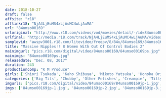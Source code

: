 ```yaml
---
date: 2018-10-27
draft: false
affsite: "r18"
afflinkr18: "NjA4LjEuMS4xLjAuMC4wLjAuMA"
url: "84umso00169"
urloriginal: "http://www.r18.com/videos/vod/movies/detail/-/id=84umso00169"
urlfinal: "http://media.r18.com/track/NjA4LjEuMS4xLjAuMC4wLjAuMA/videos/vod/movies/detail/-/id=84umso00169"
samplevid: "awspv3001.r18.com/litevideo/freepv/8/84u/84umso169/84umso169_dmb_w.mp4"
title: "Massive Nipples!! 8 Women With Out Of Control Bodies 2"
mainimgurl: "pics.r18.com/digital/video/84umso00169/84umso00169ps.jpg"
mainimgs: "84umso00169ps.jpg"
releasedate: "Dec. 08, 2017"
duration: 243
productioncomp: "K M Produce"
girls: ['Shiori Tsukada', 'Kaho Shibuya', 'Mikoto Yatsuka', 'Honoka Orihara', 'Shizuku Amai', 'Miyu Saito', 'Ai Tsukimoto', 'Natsuko Mishima']
categories: ['Big Tits', 'Chubby', 'Other Fetishes', 'Creampie', 'Titty Fuck', 'Compilation', 'Over 4 Hours', 'Hi-Def']
imgurls: ['pics.r18.com/digital/video/84umso00169/84umso00169jp-1.jpg', 'pics.r18.com/digital/video/84umso00169/84umso00169jp-2.jpg', 'pics.r18.com/digital/video/84umso00169/84umso00169jp-3.jpg', 'pics.r18.com/digital/video/84umso00169/84umso00169jp-4.jpg', 'pics.r18.com/digital/video/84umso00169/84umso00169jp-5.jpg', 'pics.r18.com/digital/video/84umso00169/84umso00169jp-6.jpg', 'pics.r18.com/digital/video/84umso00169/84umso00169jp-7.jpg', 'pics.r18.com/digital/video/84umso00169/84umso00169jp-8.jpg', 'pics.r18.com/digital/video/84umso00169/84umso00169jp-9.jpg', 'pics.r18.com/digital/video/84umso00169/84umso00169jp-10.jpg', 'pics.r18.com/digital/video/84umso00169/84umso00169jp-11.jpg', 'pics.r18.com/digital/video/84umso00169/84umso00169jp-12.jpg', 'pics.r18.com/digital/video/84umso00169/84umso00169jp-13.jpg', 'pics.r18.com/digital/video/84umso00169/84umso00169jp-14.jpg', 'pics.r18.com/digital/video/84umso00169/84umso00169jp-15.jpg', 'pics.r18.com/digital/video/84umso00169/84umso00169jp-16.jpg', 'pics.r18.com/digital/video/84umso00169/84umso00169jp-17.jpg', 'pics.r18.com/digital/video/84umso00169/84umso00169jp-18.jpg', 'pics.r18.com/digital/video/84umso00169/84umso00169jp-19.jpg', 'pics.r18.com/digital/video/84umso00169/84umso00169jp-20.jpg']
imgs: ['84umso00169jp-1.jpg', '84umso00169jp-2.jpg', '84umso00169jp-3.jpg', '84umso00169jp-4.jpg', '84umso00169jp-5.jpg', '84umso00169jp-6.jpg', '84umso00169jp-7.jpg', '84umso00169jp-8.jpg', '84umso00169jp-9.jpg', '84umso00169jp-10.jpg', '84umso00169jp-11.jpg', '84umso00169jp-12.jpg', '84umso00169jp-13.jpg', '84umso00169jp-14.jpg', '84umso00169jp-15.jpg', '84umso00169jp-16.jpg', '84umso00169jp-17.jpg', '84umso00169jp-18.jpg', '84umso00169jp-19.jpg', '84umso00169jp-20.jpg']
---
```

